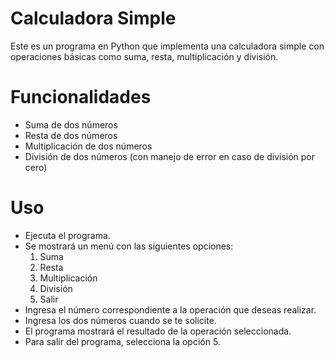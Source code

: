 # Calculadora Simple

Este es un programa en Python que implementa una calculadora simple con operaciones básicas como suma, resta, multiplicación y división.

# Funcionalidades

-   Suma de dos números
-   Resta de dos números
-   Multiplicación de dos números
-   División de dos números (con manejo de error en caso de división por cero)

# Uso

-   Ejecuta el programa.
-   Se mostrará un menú con las siguientes opciones:
    1.  Suma
    2.  Resta
    3.  Multiplicación
    4.  División
    5.  Salir
-   Ingresa el número correspondiente a la operación que deseas realizar.
-   Ingresa los dos números cuando se te solicite.
-   El programa mostrará el resultado de la operación seleccionada.
-   Para salir del programa, selecciona la opción 5.
